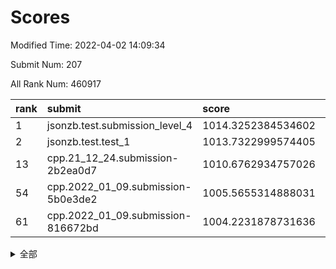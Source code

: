 # Scores

Modified Time: 2022-04-02 14:09:34

Submit Num: 207

All Rank Num: 460917

| rank |               submit               |       score        |       sigma        | pk_num |
| :--- | :--------------------------------- | :----------------- | :----------------- | :----- |
| 1    | jsonzb.test.submission_level_4     | 1014.3252384534602 | 0.8273705524681786 | 8908   |
| 2    | jsonzb.test.test_1                 | 1013.7322999574405 | 0.8078890177200209 | 8912   |
| 13   | cpp.21_12_24.submission-2b2ea0d7   | 1010.6762934757026 | 0.7683920408939722 | 8904   |
| 54   | cpp.2022_01_09.submission-5b0e3de2 | 1005.5655314888031 | 0.7287017954851958 | 8910   |
| 61   | cpp.2022_01_09.submission-816672bd | 1004.2231878731636 | 0.7218237160576938 | 8904   |


<details>
<summary>全部</summary>

| rank |                 submit                 |       score        |       sigma        | pk_num |
| :--- | :------------------------------------- | :----------------- | :----------------- | :----- |
| 1    | jsonzb.test.submission_level_4         | 1014.3252384534602 | 0.8273705524681786 | 8908   |
| 2    | jsonzb.test.test_1                     | 1013.7322999574405 | 0.8078890177200209 | 8912   |
| 3    | gobigger.level_3.submission_level_3_4  | 1011.4943248902754 | 0.7581971514339189 | 8909   |
| 4    | gobigger.level_3.submission_level_3_12 | 1011.3210641165504 | 0.7592226035452627 | 8910   |
| 5    | gobigger.level_3.submission_level_3_31 | 1011.2482145089155 | 0.7511022242177089 | 8904   |
| 6    | gobigger.level_3.submission_level_3_15 | 1011.0562672556243 | 0.7885700018627528 | 8905   |
| 7    | gobigger.level_3.submission_level_3_37 | 1010.9431026107925 | 0.7710010969163533 | 8904   |
| 8    | gobigger.level_3.submission_level_3_19 | 1010.9356552534646 | 0.7772556995029848 | 8905   |
| 9    | gobigger.level_3.submission_level_3_16 | 1010.8933830514716 | 0.7608065328239629 | 8909   |
| 10   | gobigger.level_3.submission_level_3_5  | 1010.8023345988581 | 0.766911025404724  | 8911   |
| 11   | gobigger.level_3.submission_level_3_35 | 1010.789427152557  | 0.7658106743740092 | 8908   |
| 12   | gobigger.level_3.submission_level_3_24 | 1010.695875723797  | 0.7500158803696287 | 8908   |
| 13   | cpp.21_12_24.submission-2b2ea0d7       | 1010.6762934757026 | 0.7683920408939722 | 8904   |
| 14   | gobigger.level_3.submission_level_3_25 | 1010.6485565553946 | 0.7674164262993635 | 8904   |
| 15   | gobigger.level_3.submission_level_3_48 | 1010.5893675211031 | 0.7440219457397651 | 8901   |
| 16   | gobigger.level_3.submission_level_3_47 | 1010.4841658116229 | 0.7641344867549642 | 8910   |
| 17   | gobigger.level_3.submission_level_3_13 | 1010.4241181625615 | 0.753590649616467  | 8910   |
| 18   | gobigger.level_3.submission_level_3_23 | 1010.3802635962666 | 0.7747870572167614 | 8906   |
| 19   | gobigger.level_3.submission_level_3_27 | 1010.310455237618  | 0.7355389287719245 | 8909   |
| 20   | gobigger.level_3.submission_level_3_22 | 1010.2679775904883 | 0.7648813077815988 | 8915   |
| 21   | gobigger.level_3.submission_level_3_20 | 1010.2011486010592 | 0.7558601478638438 | 8907   |
| 22   | gobigger.level_3.submission_level_3_7  | 1010.1833882428317 | 0.756680671571114  | 8908   |
| 23   | gobigger.level_3.submission_level_3_40 | 1010.1685033199592 | 0.7420807160754038 | 8912   |
| 24   | gobigger.level_3.submission_level_3_2  | 1010.0567207790145 | 0.7551052693299146 | 8905   |
| 25   | gobigger.level_3.submission_level_3_30 | 1010.0480694023735 | 0.7518424263996766 | 8906   |
| 26   | gobigger.level_3.submission_level_3_44 | 1009.9765810049145 | 0.7446998213000373 | 8911   |
| 27   | gobigger.level_3.submission_level_3_34 | 1009.9686342490683 | 0.7642739245302317 | 8908   |
| 28   | gobigger.level_3.submission_level_3_45 | 1009.9318351075273 | 0.731120251655299  | 8906   |
| 29   | gobigger.level_3.submission_level_3_28 | 1009.8786419110615 | 0.7441255324848288 | 8908   |
| 30   | gobigger.level_3.submission_level_3_17 | 1009.8639750608016 | 0.7524328506599168 | 8910   |
| 31   | gobigger.level_3.submission_level_3_26 | 1009.8316796054307 | 0.7682834142249593 | 8907   |
| 32   | gobigger.level_3.submission_level_3_10 | 1009.8001068517266 | 0.7428666215417121 | 8906   |
| 33   | gobigger.level_3.submission_level_3_29 | 1009.7773083340373 | 0.7408884311270507 | 8911   |
| 34   | gobigger.level_3.submission_level_3_42 | 1009.7620794754737 | 0.7778660898114903 | 8903   |
| 35   | gobigger.level_3.submission_level_3_14 | 1009.7007217176487 | 0.7588373110576313 | 8911   |
| 36   | gobigger.level_3.submission_level_3_9  | 1009.6877253298742 | 0.7763063617717748 | 8909   |
| 37   | gobigger.level_3.submission_level_3_32 | 1009.6592229916133 | 0.7530784351501253 | 8905   |
| 38   | gobigger.level_3.submission_level_3_11 | 1009.6195492018412 | 0.749359051072651  | 8903   |
| 39   | gobigger.level_3.submission_level_3_0  | 1009.5978429690698 | 0.7810576176683198 | 8909   |
| 40   | gobigger.level_3.submission_level_3_38 | 1009.5931652668278 | 0.7445106207468491 | 8907   |
| 41   | gobigger.level_3.submission_level_3_8  | 1009.5274882532857 | 0.7573378860506568 | 8906   |
| 42   | gobigger.level_3.submission_level_3_33 | 1009.5203570032763 | 0.7368530899582472 | 8905   |
| 43   | gobigger.level_3.submission_level_3_41 | 1009.5061236003612 | 0.7390724111365286 | 8904   |
| 44   | gobigger.level_3.submission_level_3_46 | 1009.3623810542944 | 0.7382594532261952 | 8906   |
| 45   | gobigger.level_3.submission_level_3_39 | 1009.2076397156737 | 0.7487197487359689 | 8904   |
| 46   | gobigger.level_3.submission_level_3_1  | 1009.0840985246724 | 0.7665424180066125 | 8902   |
| 47   | gobigger.level_3.submission_level_3_3  | 1008.889198369519  | 0.7439688553103072 | 8901   |
| 48   | gobigger.level_3.submission_level_3_49 | 1008.7321679335143 | 0.7448113193404012 | 8910   |
| 49   | gobigger.level_3.submission_level_3_21 | 1008.6793677346666 | 0.7317060815603246 | 8907   |
| 50   | gobigger.level_3.submission_level_3_43 | 1008.5082065324581 | 0.7590266938794482 | 8906   |
| 51   | gobigger.level_3.submission_level_3_6  | 1008.2941103245862 | 0.7340439771933439 | 8903   |
| 52   | gobigger.level_3.submission_level_3_18 | 1008.21206180943   | 0.7625815696186192 | 8905   |
| 53   | gobigger.level_3.submission_level_3_36 | 1007.7588190469817 | 0.757560483757033  | 8907   |
| 54   | cpp.2022_01_09.submission-5b0e3de2     | 1005.5655314888031 | 0.7287017954851958 | 8910   |
| 55   | gobigger.level_1.submission_level_1_1  | 1005.4018399379636 | 0.7192295082509573 | 8911   |
| 56   | gobigger.level_1.submission_level_1_9  | 1005.1228799653138 | 0.7297926930419143 | 8905   |
| 57   | gobigger.level_1.submission_level_1_11 | 1005.0472452128043 | 0.7166286237911133 | 8906   |
| 58   | gobigger.level_1.submission_level_1_44 | 1004.2402070175251 | 0.7247202109519622 | 8904   |
| 59   | gobigger.level_1.submission_level_1_47 | 1004.2312012103164 | 0.7157894953151794 | 8904   |
| 60   | gobigger.level_1.submission_level_1_7  | 1004.223698307111  | 0.7311887600908608 | 8900   |
| 61   | cpp.2022_01_09.submission-816672bd     | 1004.2231878731636 | 0.7218237160576938 | 8904   |
| 62   | gobigger.level_1.submission_level_1_3  | 1004.2220487635099 | 0.7139149244282067 | 8907   |
| 63   | gobigger.level_1.submission_level_1_2  | 1004.217337016147  | 0.7049563867284792 | 8908   |
| 64   | gobigger.level_1.submission_level_1_49 | 1004.2163909262841 | 0.7183432309009333 | 8910   |
| 65   | gobigger.level_1.submission_level_1_17 | 1004.1999166177881 | 0.720288958503112  | 8906   |
| 66   | gobigger.level_1.submission_level_1_22 | 1004.1998693407638 | 0.7250090270586812 | 8905   |
| 67   | gobigger.level_1.submission_level_1_0  | 1004.1873895164133 | 0.7216925804560532 | 8907   |
| 68   | gobigger.level_1.submission_level_1_41 | 1004.0277413521645 | 0.7126705230431074 | 8903   |
| 69   | gobigger.level_1.submission_level_1_20 | 1003.9083249432755 | 0.7175488545760519 | 8909   |
| 70   | gobigger.level_1.submission_level_1_36 | 1003.8813903999052 | 0.7116881358744467 | 8910   |
| 71   | gobigger.level_1.submission_level_1_35 | 1003.8661051396487 | 0.7186557455913348 | 8908   |
| 72   | gobigger.level_1.submission_level_1_40 | 1003.8592166190604 | 0.7157842047862998 | 8903   |
| 73   | gobigger.level_1.submission_level_1_14 | 1003.6444488747015 | 0.7006774035326095 | 8910   |
| 74   | gobigger.level_1.submission_level_1_38 | 1003.5581767723972 | 0.7273459361064394 | 8906   |
| 75   | gobigger.level_1.submission_level_1_46 | 1003.5159155770434 | 0.7152408218161115 | 8906   |
| 76   | gobigger.level_1.submission_level_1_30 | 1003.4427261509317 | 0.713680367627933  | 8906   |
| 77   | gobigger.level_1.submission_level_1_31 | 1003.4376137938197 | 0.7177091059259241 | 8898   |
| 78   | gobigger.level_1.submission_level_1_10 | 1003.3949450239312 | 0.7145455647698196 | 8904   |
| 79   | gobigger.level_1.submission_level_1_18 | 1003.3702800712778 | 0.7183351051293487 | 8912   |
| 80   | gobigger.level_1.submission_level_1_26 | 1003.3610323285827 | 0.7175591913795891 | 8904   |
| 81   | gobigger.level_1.submission_level_1_12 | 1003.3360487015708 | 0.7071854383956933 | 8909   |
| 82   | gobigger.level_1.submission_level_1_19 | 1003.3333674755175 | 0.7172899842280855 | 8900   |
| 83   | gobigger.level_1.submission_level_1_29 | 1003.2436399822313 | 0.7223188653661018 | 8905   |
| 84   | gobigger.level_1.submission_level_1_48 | 1003.2395985142019 | 0.7215845608638112 | 8905   |
| 85   | gobigger.level_1.submission_level_1_27 | 1003.2344715738188 | 0.7163772635451842 | 8907   |
| 86   | gobigger.level_1.submission_level_1_33 | 1003.2199007653023 | 0.7218847335367226 | 8907   |
| 87   | gobigger.level_1.submission_level_1_28 | 1003.1824242321599 | 0.701426100269818  | 8908   |
| 88   | gobigger.level_1.submission_level_1_34 | 1003.1258229309614 | 0.7045123212648895 | 8908   |
| 89   | gobigger.level_1.submission_level_1_4  | 1003.0965190868604 | 0.7155771136140765 | 8908   |
| 90   | gobigger.level_1.submission_level_1_6  | 1003.0382833751102 | 0.7161184548981293 | 8907   |
| 91   | gobigger.level_1.submission_level_1_45 | 1003.0310321742389 | 0.7055078170268678 | 8908   |
| 92   | gobigger.level_1.submission_level_1_37 | 1002.9531968322556 | 0.7151297284156626 | 8910   |
| 93   | gobigger.level_1.submission_level_1_43 | 1002.8641572408967 | 0.7177112510915135 | 8907   |
| 94   | gobigger.level_1.submission_level_1_5  | 1002.7853369073832 | 0.7262627420616753 | 8905   |
| 95   | gobigger.level_1.submission_level_1_32 | 1002.6048193496365 | 0.7147973952317171 | 8908   |
| 96   | gobigger.level_1.submission_level_1_25 | 1002.5938396389624 | 0.7187008036018091 | 8909   |
| 97   | gobigger.level_1.submission_level_1_21 | 1002.5612541783488 | 0.7094105526476657 | 8908   |
| 98   | gobigger.level_1.submission_level_1_8  | 1002.5190606645882 | 0.7111613085874874 | 8912   |
| 99   | gobigger.level_1.submission_level_1_42 | 1002.4556032868124 | 0.7152841708055439 | 8908   |
| 100  | gobigger.level_1.submission_level_1_16 | 1002.4428852717392 | 0.7190447695703743 | 8907   |
| 101  | gobigger.level_1.submission_level_1_23 | 1002.435729300312  | 0.7085055309720037 | 8906   |
| 102  | gobigger.level_1.submission_level_1_24 | 1002.4153090184664 | 0.7136393806699735 | 8905   |
| 103  | gobigger.level_1.submission_level_1_15 | 1002.0676087674567 | 0.7210299643573863 | 8910   |
| 104  | gobigger.level_1.submission_level_1_13 | 1001.816254934095  | 0.7061160506640333 | 8907   |
| 105  | gobigger.level_1.submission_level_1_39 | 1001.3133061703572 | 0.7128133939401391 | 8909   |
| 106  | gobigger.random.submission_random_12   | 997.3849070910022  | 0.70004672753651   | 8906   |
| 107  | gobigger.random.submission_random_31   | 997.1193116211342  | 0.6961768084562112 | 8904   |
| 108  | gobigger.random.submission_random_6    | 996.9995588268298  | 0.714291002616087  | 8909   |
| 109  | gobigger.random.submission_random_29   | 996.9272789563508  | 0.7022212908720313 | 8911   |
| 110  | gobigger.random.submission_random_1    | 996.835740376839   | 0.7099917044206249 | 8909   |
| 111  | gobigger.random.submission_random_10   | 996.6774972572063  | 0.7023113547636511 | 8905   |
| 112  | gobigger.random.submission_random_19   | 996.6176871423253  | 0.7156123007066922 | 8908   |
| 113  | gobigger.random.submission_random_48   | 996.5156095652678  | 0.7094094655801697 | 8910   |
| 114  | gobigger.random.submission_random_5    | 996.5104523679461  | 0.7087614752292507 | 8903   |
| 115  | gobigger.random.submission_random_9    | 996.4966795157341  | 0.7126523267263571 | 8907   |
| 116  | gobigger.random.submission_random_23   | 996.4450277152656  | 0.7115171250060993 | 8909   |
| 117  | gobigger.random.submission_random_11   | 996.4133040044583  | 0.7089894163845466 | 8906   |
| 118  | gobigger.random.submission_random_42   | 996.4123914323966  | 0.7159544816118617 | 8905   |
| 119  | gobigger.random.submission_random_43   | 996.388080705648   | 0.709975018612618  | 8909   |
| 120  | gobigger.random.submission_random_49   | 996.3395298728841  | 0.7186972005890668 | 8905   |
| 121  | gobigger.random.submission_random_15   | 996.3287706190708  | 0.712032388992141  | 8903   |
| 122  | gobigger.random.submission_random_38   | 996.2816393126456  | 0.7074310967561301 | 8906   |
| 123  | gobigger.random.submission_random_33   | 996.2665626437591  | 0.7198922129446118 | 8904   |
| 124  | gobigger.random.submission_random_4    | 996.2486234804019  | 0.6975461584081036 | 8908   |
| 125  | gobigger.random.submission_random_3    | 996.2257366547087  | 0.7216318516304596 | 8910   |
| 126  | gobigger.random.submission_random_14   | 996.1938428691457  | 0.7073819601725153 | 8908   |
| 127  | gobigger.random.submission_random_37   | 996.1840740749869  | 0.720152695705015  | 8904   |
| 128  | gobigger.random.submission_random_24   | 996.1687767065051  | 0.702998911972889  | 8906   |
| 129  | gobigger.random.submission_random_2    | 996.1575849540621  | 0.706526351827944  | 8902   |
| 130  | gobigger.random.submission_random_30   | 996.1284262638598  | 0.7152519185999301 | 8912   |
| 131  | gobigger.random.submission_random_26   | 996.1176543110734  | 0.7180769768041835 | 8903   |
| 132  | gobigger.random.submission_random_17   | 996.0992854621055  | 0.7117945748216935 | 8912   |
| 133  | gobigger.random.submission_random_0    | 996.0824215552159  | 0.7149023201142121 | 8908   |
| 134  | gobigger.random.submission_random_18   | 995.9370311116267  | 0.7127777449968847 | 8905   |
| 135  | gobigger.random.submission_random_36   | 995.9241966487037  | 0.6940796650423742 | 8907   |
| 136  | gobigger.random.submission_random_21   | 995.9078570499563  | 0.7174662341973679 | 8908   |
| 137  | gobigger.random.submission_random_35   | 995.8678418828122  | 0.7054924805794651 | 8905   |
| 138  | gobigger.random.submission_random_32   | 995.8334985359897  | 0.7106657332374386 | 8902   |
| 139  | gobigger.random.submission_random_7    | 995.8297292219125  | 0.7160521083557828 | 8907   |
| 140  | gobigger.random.submission_random_22   | 995.8140382754386  | 0.7282681451746081 | 8907   |
| 141  | gobigger.random.submission_random_45   | 995.8049479357333  | 0.7157319668884371 | 8904   |
| 142  | gobigger.random.submission_random_16   | 995.7938000882604  | 0.7051554834439909 | 8910   |
| 143  | gobigger.random.submission_random_27   | 995.7926322705332  | 0.7065609874766633 | 8908   |
| 144  | gobigger.random.submission_random_39   | 995.6804645691012  | 0.7054535794229516 | 8903   |
| 145  | gobigger.random.submission_random_13   | 995.6744939958688  | 0.7082439019167152 | 8903   |
| 146  | gobigger.random.submission_random_8    | 995.6518864963791  | 0.7236960798367591 | 8907   |
| 147  | gobigger.random.submission_random_40   | 995.6025615608304  | 0.7038014882589594 | 8902   |
| 148  | gobigger.random.submission_random_41   | 995.5930613212953  | 0.7149894578919733 | 8903   |
| 149  | gobigger.random.submission_random_44   | 995.5361111347565  | 0.70272537630914   | 8911   |
| 150  | gobigger.random.submission_random_20   | 995.4362416107814  | 0.7156574980885415 | 8908   |
| 151  | gobigger.random.submission_random_46   | 995.3321125937623  | 0.7316209997968813 | 8902   |
| 152  | gobigger.random.submission_random_25   | 995.3289621919447  | 0.70799828966051   | 8911   |
| 153  | gobigger.random.submission_random_47   | 995.1272418012041  | 0.7189659893132546 | 8907   |
| 154  | gobigger.random.submission_random_34   | 995.0407324761617  | 0.7250241638462149 | 8903   |
| 155  | gobigger.random.submission_random_28   | 994.9771977180134  | 0.7072066213020199 | 8909   |
| 156  | gobigger.level_2.submission_level_2_36 | 994.285531826005   | 0.7227800665290948 | 8904   |
| 157  | gobigger.level_2.submission_level_2_43 | 994.2753955449122  | 0.7277051449482321 | 8908   |
| 158  | gobigger.level_2.submission_level_2_35 | 994.2239078926689  | 0.7307655219060927 | 8908   |
| 159  | gobigger.level_2.submission_level_2_4  | 993.204268843499   | 0.7329717322900411 | 8905   |
| 160  | gobigger.level_2.submission_level_2_19 | 993.108886779336   | 0.728365809697903  | 8913   |
| 161  | gobigger.level_2.submission_level_2_32 | 992.996402780887   | 0.7613261074650892 | 8909   |
| 162  | gobigger.level_2.submission_level_2_34 | 992.9788440868462  | 0.7438001350972612 | 8905   |
| 163  | gobigger.level_2.submission_level_2_49 | 992.9288780595487  | 0.7448424284004845 | 8904   |
| 164  | gobigger.level_2.submission_level_2_16 | 992.858008801318   | 0.7454958198582148 | 8903   |
| 165  | gobigger.level_2.submission_level_2_27 | 992.8164786037338  | 0.7363020085712194 | 8907   |
| 166  | gobigger.level_2.submission_level_2_40 | 992.6785588488991  | 0.7331307310103754 | 8903   |
| 167  | gobigger.level_2.submission_level_2_41 | 992.6350438741545  | 0.7485742402488195 | 8911   |
| 168  | gobigger.level_2.submission_level_2_37 | 992.5592176546639  | 0.7534139636502681 | 8907   |
| 169  | gobigger.level_2.submission_level_2_12 | 992.5575474114672  | 0.7493411652722882 | 8904   |
| 170  | gobigger.level_2.submission_level_2_5  | 992.501700129046   | 0.7538568808039441 | 8905   |
| 171  | gobigger.level_2.submission_level_2_18 | 992.4888972693147  | 0.7335556898118866 | 8906   |
| 172  | gobigger.level_2.submission_level_2_28 | 992.4490953946794  | 0.7433802233013305 | 8912   |
| 173  | gobigger.level_2.submission_level_2_30 | 992.3815969492507  | 0.7447263930935049 | 8905   |
| 174  | gobigger.level_2.submission_level_2_46 | 992.3728277934101  | 0.7530561825552706 | 8906   |
| 175  | gobigger.level_2.submission_level_2_15 | 992.3653672025773  | 0.745209642310756  | 8904   |
| 176  | gobigger.level_2.submission_level_2_47 | 992.3040529431458  | 0.7561094779726565 | 8906   |
| 177  | gobigger.level_2.submission_level_2_31 | 992.2457118857851  | 0.7513807272632124 | 8906   |
| 178  | gobigger.level_2.submission_level_2_10 | 992.1885970803047  | 0.745023843343863  | 8906   |
| 179  | gobigger.level_2.submission_level_2_14 | 992.1507974039209  | 0.7507987348889618 | 8907   |
| 180  | gobigger.level_2.submission_level_2_33 | 992.0621341948512  | 0.7486931548325729 | 8905   |
| 181  | gobigger.level_2.submission_level_2_25 | 992.0367017267005  | 0.7512188531113171 | 8902   |
| 182  | gobigger.level_2.submission_level_2_3  | 992.034197957644   | 0.7361946907893426 | 8911   |
| 183  | gobigger.level_2.submission_level_2_1  | 991.9249061136085  | 0.7472309244458627 | 8905   |
| 184  | gobigger.level_2.submission_level_2_24 | 991.9196114441148  | 0.758349414016968  | 8910   |
| 185  | gobigger.level_2.submission_level_2_11 | 991.7635465176629  | 0.7477012227123876 | 8904   |
| 186  | gobigger.level_2.submission_level_2_7  | 991.7414674906437  | 0.7418302039323247 | 8908   |
| 187  | gobigger.level_2.submission_level_2_26 | 991.7134650098654  | 0.7731429150415171 | 8907   |
| 188  | gobigger.level_2.submission_level_2_45 | 991.6061732563719  | 0.7384456345541003 | 8909   |
| 189  | gobigger.level_2.submission_level_2_22 | 991.4714235175072  | 0.7675784860921927 | 8908   |
| 190  | gobigger.level_2.submission_level_2_21 | 991.412593549864   | 0.7587314746422693 | 8908   |
| 191  | gobigger.level_2.submission_level_2_20 | 991.4124376244528  | 0.7627656632112177 | 8909   |
| 192  | gobigger.level_2.submission_level_2_42 | 991.3986249319584  | 0.7739212270709681 | 8911   |
| 193  | gobigger.level_2.submission_level_2_8  | 991.3585454571556  | 0.7477525999479877 | 8900   |
| 194  | gobigger.level_2.submission_level_2_9  | 991.347337551066   | 0.754088446280076  | 8900   |
| 195  | gobigger.level_2.submission_level_2_0  | 991.3362307063828  | 0.7357155572028343 | 8908   |
| 196  | gobigger.level_2.submission_level_2_6  | 991.3355054416857  | 0.7474272100049884 | 8907   |
| 197  | gobigger.level_2.submission_level_2_44 | 991.2535885758743  | 0.7628131020443941 | 8903   |
| 198  | gobigger.level_2.submission_level_2_48 | 991.0678714193261  | 0.7657819436040499 | 8906   |
| 199  | gobigger.level_2.submission_level_2_13 | 990.9556060222866  | 0.7614428636780054 | 8906   |
| 200  | gobigger.level_2.submission_level_2_2  | 990.7348804647163  | 0.7735164100688678 | 8904   |
| 201  | gobigger.level_2.submission_level_2_39 | 990.6142512070381  | 0.7632707335787129 | 8907   |
| 202  | gobigger.level_2.submission_level_2_38 | 990.5069399075879  | 0.760623876187736  | 8907   |
| 203  | gobigger.level_2.submission_level_2_29 | 990.4582618529313  | 0.7592236884505872 | 8908   |
| 204  | gobigger.level_2.submission_level_2_23 | 990.2136776837468  | 0.7771319154096117 | 8903   |
| 205  | gobigger.level_2.submission_level_2_17 | 990.1361218932778  | 0.7633491438089034 | 8904   |
| 206  | gobigger.none.submission_none_0        | 979.0755363425269  | 1.3812726349315847 | 8907   |
| 207  | gobigger.none.submission_none_1        | 974.032514888177   | 1.7883659680188764 | 8907   |

</details>
